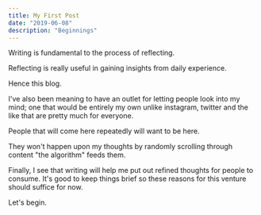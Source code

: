 ```yaml
---
title: My First Post
date: "2019-06-08"
description: "Beginnings"
---
```


Writing is fundamental to the process of reflecting.

Reflecting is really useful in gaining insights from daily experience.

Hence this blog.

I've also been meaning to have an outlet for letting people look into my mind; one that would be entirely my own unlike instagram, twitter and the like that are pretty much for everyone.

People that will come here repeatedly will want to be here.

They won't happen upon my thoughts by randomly scrolling through content "the algorithm" feeds them.
<!-- For my readers, every post will be an event. -->

Finally, I see that writing will help me put out refined thoughts for people to consume.
It's good to keep things brief so these reasons for this venture should suffice for now.

Let's begin.
